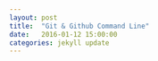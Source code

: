 ```yaml
---
layout: post
title:  "Git & Github Command Line"
date:   2016-01-12 15:00:00
categories: jekyll update
---
```




##